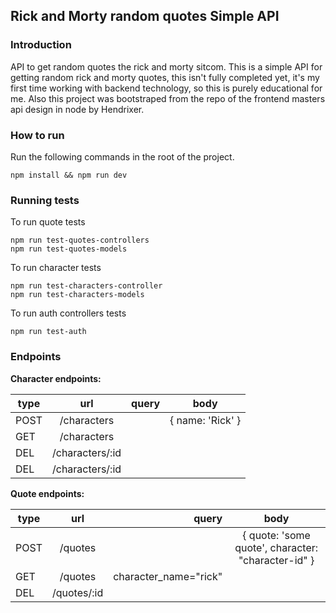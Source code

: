 ## Rick and Morty random quotes Simple API

### Introduction

API to get random quotes the rick and morty sitcom. This is a simple API for getting random rick and morty quotes, this isn't fully completed yet, it's my first time working with backend technology, so this is purely educational for me. Also this project was bootstraped from the repo of the frontend masters api design in node by Hendrixer.

### How to run

Run the following commands in the root of the project.

```
npm install && npm run dev
```

### Running tests

To run quote tests

```
npm run test-quotes-controllers
npm run test-quotes-models
```

To run character tests

```
npm run test-characters-controller
npm run test-characters-models
```

To run auth controllers tests

```
npm run test-auth
```


### Endpoints


**Character endpoints:**

| type          | url                | query | body             |
| ------------- |:------------------:| -----:| :---------------:|
|   POST        | /characters        |       | { name: 'Rick' } |
|   GET         | /characters |      |       |                  |
|   DEL         | /characters/:id    |       |                  |
|   DEL         | /characters/:id    |       |                  |

**Quote endpoints:**

| type          | url                | query                 | body                                               |
| ------------- |:------------------:| ---------------------:| :-------------------------------------------------:|
|   POST        | /quotes            |                       | { quote: 'some quote', character: "character-id" } |
|   GET         | /quotes            | character_name="rick" |                                                    |
|   DEL         | /quotes/:id        |                       |                                                    |
